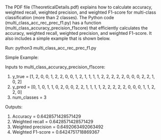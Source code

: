 The PDF file (TheoreticalDetails.pdf) explains how to calculate accuracy, weighted recall, weighted precision, and weighted F1-score for multi-class classification (more than 2 classes). The Python code (multi_class_acc_rec_prec_f1.py) has a function (multi_class_accuracy_precision_f1score) that efficiently calculates the accuracy, weighted recall, weighted precision, and weighted F1-score. It also includes a simple example that is shown below.

Run: python3 multi_class_acc_rec_prec_f1.py

Simple Example:

  Inputs to multi_class_accuracy_precision_f1score:

  1) y_true = [1, 2, 0, 0, 1, 2, 2, 0, 0, 1, 2, 1, 1, 1, 1, 2, 2, 2, 2, 2, 0, 0, 0, 2, 2, 1, 0, 2]
  2) y_pred = [0, 1, 0, 1, 1, 0, 2, 0, 0, 2, 2, 1, 1, 1, 1, 2, 2, 2, 2, 2, 0, 0, 0, 1, 1, 2, 2, 0]
  3) num_classes = 3

  Outputs:

  1) Accuracy = 0.6428571428571429
  2) Weighted recall = 0.6428571428571429
  3) Weighted precision = 0.6492063492063492
  4) Weighted F1-score = 0.6424751718869367

